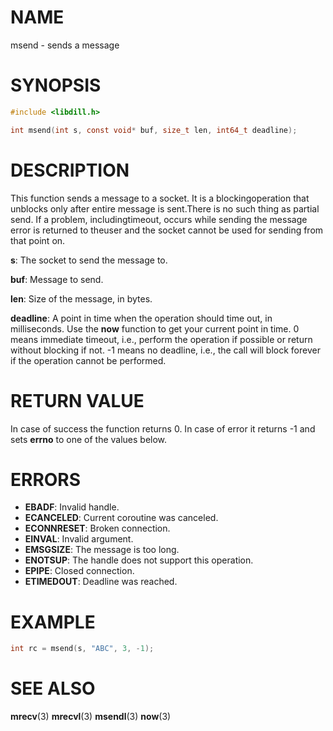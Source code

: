 # NAME

msend - sends a message

# SYNOPSIS

```c
#include <libdill.h>

int msend(int s, const void* buf, size_t len, int64_t deadline);
```

# DESCRIPTION

This function sends a message to a socket. It is a blockingoperation that unblocks only after entire message is sent.There is no such thing as partial send. If a problem, includingtimeout, occurs while sending the message error is returned to theuser and the socket cannot be used for sending from that point on.

**s**: The socket to send the message to.

**buf**: Message to send.

**len**: Size of the message, in bytes.

**deadline**: A point in time when the operation should time out, in milliseconds. Use the **now** function to get your current point in time. 0 means immediate timeout, i.e., perform the operation if possible or return without blocking if not. -1 means no deadline, i.e., the call will block forever if the operation cannot be performed.

# RETURN VALUE

In case of success the function returns 0. In case of error it returns -1 and sets **errno** to one of the values below.

# ERRORS

* **EBADF**: Invalid handle.
* **ECANCELED**: Current coroutine was canceled.
* **ECONNRESET**: Broken connection.
* **EINVAL**: Invalid argument.
* **EMSGSIZE**: The message is too long.
* **ENOTSUP**: The handle does not support this operation.
* **EPIPE**: Closed connection.
* **ETIMEDOUT**: Deadline was reached.

# EXAMPLE

```c
int rc = msend(s, "ABC", 3, -1);
```

# SEE ALSO

**mrecv**(3) **mrecvl**(3) **msendl**(3) **now**(3) 

